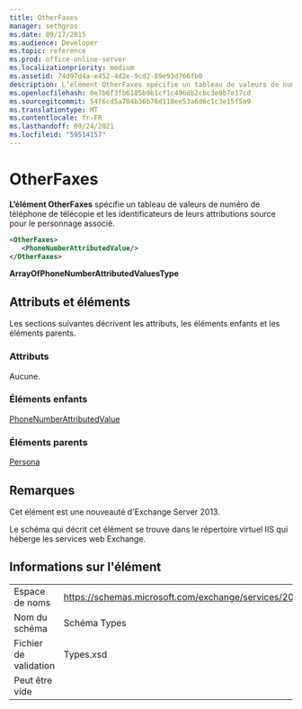 ```yaml
---
title: OtherFaxes
manager: sethgros
ms.date: 09/17/2015
ms.audience: Developer
ms.topic: reference
ms.prod: office-online-server
ms.localizationpriority: medium
ms.assetid: 74d97d4a-e452-4d2e-9cd2-89e93d766fb0
description: L’élément OtherFaxes spécifie un tableau de valeurs de numéro de téléphone de télécopie et les identificateurs de leurs attributions source pour le personnage associé.
ms.openlocfilehash: 0e7b6f3fb6185b9b1cf1c496db2cbc3e0b7e17cd
ms.sourcegitcommit: 54f6cd5a704b36b76d110ee53a6d6c1c3e15f5a9
ms.translationtype: MT
ms.contentlocale: fr-FR
ms.lasthandoff: 09/24/2021
ms.locfileid: "59514157"
---
```

# <a name="otherfaxes"></a>OtherFaxes

**L’élément OtherFaxes** spécifie un tableau de valeurs de numéro de téléphone de télécopie et les identificateurs de leurs attributions source pour le personnage associé. 
  
```XML
<OtherFaxes>
   <PhoneNumberAttributedValue/>
</OtherFaxes>

```

 **ArrayOfPhoneNumberAttributedValuesType**
## <a name="attributes-and-elements"></a>Attributs et éléments

Les sections suivantes décrivent les attributs, les éléments enfants et les éléments parents.
  
### <a name="attributes"></a>Attributs

Aucune.
  
### <a name="child-elements"></a>Éléments enfants

[PhoneNumberAttributedValue](phonenumberattributedvalue.md)
  
### <a name="parent-elements"></a>Éléments parents

[Persona](persona.md)
  
## <a name="remarks"></a>Remarques

Cet élément est une nouveauté d'Exchange Server 2013.
  
Le schéma qui décrit cet élément se trouve dans le répertoire virtuel IIS qui héberge les services web Exchange.
  
## <a name="element-information"></a>Informations sur l'élément

|||
|:-----|:-----|
|Espace de noms  <br/> |https://schemas.microsoft.com/exchange/services/2006/types  <br/> |
|Nom du schéma  <br/> |Schéma Types  <br/> |
|Fichier de validation  <br/> |Types.xsd  <br/> |
|Peut être vide  <br/> ||
   

